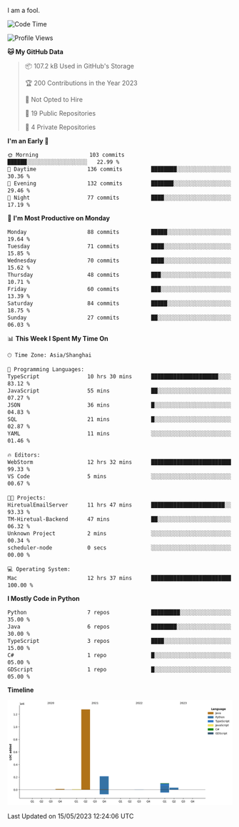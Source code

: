 I am a fool.

<!--START_SECTION:waka-->
![Code Time](http://img.shields.io/badge/Code%20Time-397%20hrs%2021%20mins-blue)

![Profile Views](http://img.shields.io/badge/Profile%20Views-1-blue)

**🐱 My GitHub Data** 

> 📦 107.2 kB Used in GitHub's Storage 
 > 
> 🏆 200 Contributions in the Year 2023
 > 
> 🚫 Not Opted to Hire
 > 
> 📜 19 Public Repositories 
 > 
> 🔑 4 Private Repositories 
 > 
**I'm an Early 🐤** 

```text
🌞 Morning                103 commits         ██████░░░░░░░░░░░░░░░░░░░   22.99 % 
🌆 Daytime                136 commits         ████████░░░░░░░░░░░░░░░░░   30.36 % 
🌃 Evening                132 commits         ███████░░░░░░░░░░░░░░░░░░   29.46 % 
🌙 Night                  77 commits          ████░░░░░░░░░░░░░░░░░░░░░   17.19 % 
```
📅 **I'm Most Productive on Monday** 

```text
Monday                   88 commits          █████░░░░░░░░░░░░░░░░░░░░   19.64 % 
Tuesday                  71 commits          ████░░░░░░░░░░░░░░░░░░░░░   15.85 % 
Wednesday                70 commits          ████░░░░░░░░░░░░░░░░░░░░░   15.62 % 
Thursday                 48 commits          ███░░░░░░░░░░░░░░░░░░░░░░   10.71 % 
Friday                   60 commits          ███░░░░░░░░░░░░░░░░░░░░░░   13.39 % 
Saturday                 84 commits          █████░░░░░░░░░░░░░░░░░░░░   18.75 % 
Sunday                   27 commits          ██░░░░░░░░░░░░░░░░░░░░░░░   06.03 % 
```


📊 **This Week I Spent My Time On** 

```text
🕑︎ Time Zone: Asia/Shanghai

💬 Programming Languages: 
TypeScript               10 hrs 30 mins      █████████████████████░░░░   83.12 % 
JavaScript               55 mins             ██░░░░░░░░░░░░░░░░░░░░░░░   07.27 % 
JSON                     36 mins             █░░░░░░░░░░░░░░░░░░░░░░░░   04.83 % 
SQL                      21 mins             █░░░░░░░░░░░░░░░░░░░░░░░░   02.87 % 
YAML                     11 mins             ░░░░░░░░░░░░░░░░░░░░░░░░░   01.46 % 

🔥 Editors: 
WebStorm                 12 hrs 32 mins      █████████████████████████   99.33 % 
VS Code                  5 mins              ░░░░░░░░░░░░░░░░░░░░░░░░░   00.67 % 

🐱‍💻 Projects: 
HiretualEmailServer      11 hrs 47 mins      ███████████████████████░░   93.33 % 
TM-Hiretual-Backend      47 mins             ██░░░░░░░░░░░░░░░░░░░░░░░   06.32 % 
Unknown Project          2 mins              ░░░░░░░░░░░░░░░░░░░░░░░░░   00.34 % 
scheduler-node           0 secs              ░░░░░░░░░░░░░░░░░░░░░░░░░   00.00 % 

💻 Operating System: 
Mac                      12 hrs 37 mins      █████████████████████████   100.00 % 
```

**I Mostly Code in Python** 

```text
Python                   7 repos             █████████░░░░░░░░░░░░░░░░   35.00 % 
Java                     6 repos             ████████░░░░░░░░░░░░░░░░░   30.00 % 
TypeScript               3 repos             ████░░░░░░░░░░░░░░░░░░░░░   15.00 % 
C#                       1 repo              █░░░░░░░░░░░░░░░░░░░░░░░░   05.00 % 
GDScript                 1 repo              █░░░░░░░░░░░░░░░░░░░░░░░░   05.00 % 
```



**Timeline**

![Lines of Code chart](https://raw.githubusercontent.com/VeejaLiu/VeejaLiu/master/assets/bar_graph.png)


 Last Updated on 15/05/2023 12:24:06 UTC
<!--END_SECTION:waka-->
